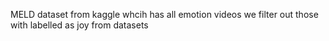 MELD dataset from kaggle whcih has all emotion videos we filter out those with labelled as joy from datasets
